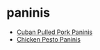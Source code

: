 # paninis

 * [Cuban Pulled Pork Paninis](../../index/c/cuban-pulled-pork-paninis.json)
 * [Chicken Pesto Paninis](../../index/c/chicken-pesto-paninis.json)
